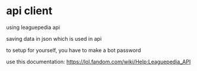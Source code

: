 # api client

using leaguepedia api

saving data in json which is used in api

to setup for yourself, you have to make a bot password

use this documentation: https://lol.fandom.com/wiki/Help:Leaguepedia_API
